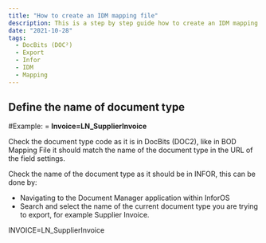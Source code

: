 ```yaml
---
title: "How to create an IDM mapping file"
description: This is a step by step guide how to create an IDM mapping file. You will find all values and fields that would need an adjustment in DocBits (DOC²) and the BOD.
date: "2021-10-28"
tags:
  - DocBits (DOC²)
  - Export
  - Infor
  - IDM
  - Mapping
---
```

## Define the name of document type

#Example: <Doc2DocumentType>=<IDMDocumentType>
**Invoice=LN_SupplierInvoice**

Check the document type code as it is in DocBits (DOC2), like in BOD Mapping File it should match the name of the document type in the URL of the field settings.

Check the name of the document type as it should be in INFOR, this can be done by:
- Navigating to the Document Manager application within InforOS
- Search and select the name of the current document type you are trying to export, for example Supplier Invoice.

INVOICE=LN_SupplierInvoice
